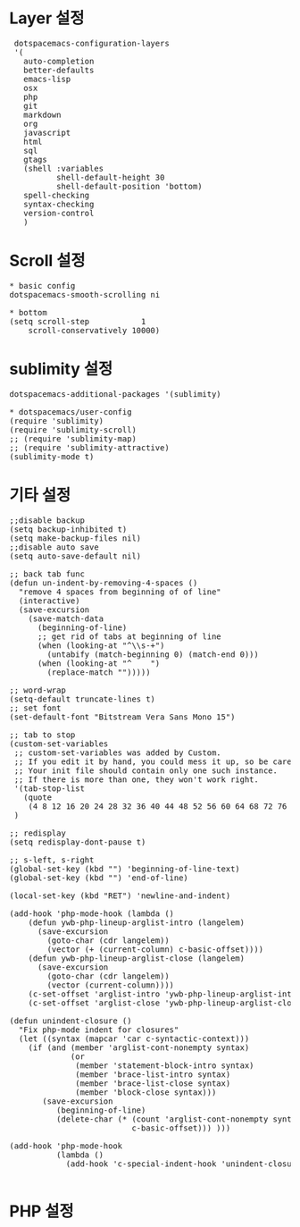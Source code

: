 Layer 설정
============
<pre>
 dotspacemacs-configuration-layers
 '(
   auto-completion
   better-defaults
   emacs-lisp
   osx
   php
   git
   markdown
   org
   javascript
   html
   sql
   gtags
   (shell :variables
          shell-default-height 30
          shell-default-position 'bottom)
   spell-checking
   syntax-checking
   version-control
   )
</pre>

Scroll 설정
=============
<pre>
* basic config
dotspacemacs-smooth-scrolling ni

* bottom
(setq scroll-step           1
    scroll-conservatively 10000)
</pre>

sublimity 설정
=============
<pre>
dotspacemacs-additional-packages '(sublimity)

* dotspacemacs/user-config
(require 'sublimity)
(require 'sublimity-scroll)
;; (require 'sublimity-map)
;; (require 'sublimity-attractive)
(sublimity-mode t)
</pre>

기타 설정
=============

<pre>
;;disable backup
(setq backup-inhibited t)
(setq make-backup-files nil)
;;disable auto save
(setq auto-save-default nil)

;; back tab func
(defun un-indent-by-removing-4-spaces ()
  "remove 4 spaces from beginning of of line"
  (interactive)
  (save-excursion
    (save-match-data
      (beginning-of-line)
      ;; get rid of tabs at beginning of line
      (when (looking-at "^\\s-+")
        (untabify (match-beginning 0) (match-end 0)))
      (when (looking-at "^    ")
        (replace-match "")))))
        
;; word-wrap
(setq-default truncate-lines t)
;; set font
(set-default-font "Bitstream Vera Sans Mono 15")

;; tab to stop
(custom-set-variables
 ;; custom-set-variables was added by Custom.
 ;; If you edit it by hand, you could mess it up, so be careful.
 ;; Your init file should contain only one such instance.
 ;; If there is more than one, they won't work right.
 '(tab-stop-list
   (quote
    (4 8 12 16 20 24 28 32 36 40 44 48 52 56 60 64 68 72 76 80 84 88 92 96 100 104 108 112 116 120)))
 )

;; redisplay
(setq redisplay-dont-pause t)

;; s-left, s-right
(global-set-key (kbd "<s-left>") 'beginning-of-line-text)
(global-set-key (kbd "<s-right>") 'end-of-line)

(local-set-key (kbd "RET") 'newline-and-indent)

(add-hook 'php-mode-hook (lambda ()
    (defun ywb-php-lineup-arglist-intro (langelem)
      (save-excursion
        (goto-char (cdr langelem))
        (vector (+ (current-column) c-basic-offset))))
    (defun ywb-php-lineup-arglist-close (langelem)
      (save-excursion
        (goto-char (cdr langelem))
        (vector (current-column))))
    (c-set-offset 'arglist-intro 'ywb-php-lineup-arglist-intro)
    (c-set-offset 'arglist-close 'ywb-php-lineup-arglist-close)))

(defun unindent-closure ()
  "Fix php-mode indent for closures"
  (let ((syntax (mapcar 'car c-syntactic-context)))
    (if (and (member 'arglist-cont-nonempty syntax)
             (or
              (member 'statement-block-intro syntax)
              (member 'brace-list-intro syntax)
              (member 'brace-list-close syntax)
              (member 'block-close syntax)))
       (save-excursion
          (beginning-of-line)
          (delete-char (* (count 'arglist-cont-nonempty syntax)
                          c-basic-offset))) )))

(add-hook 'php-mode-hook
          (lambda ()
            (add-hook 'c-special-indent-hook 'unindent-closure)))

</pre>

PHP 설정
=============
